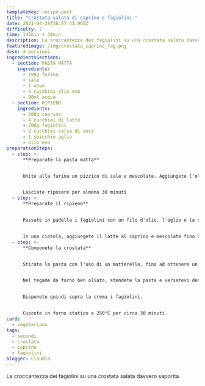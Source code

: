 ```yaml
---
templateKey: recipe-post
title: "Crostata salata di caprino e fagiolini "
date: 2021-04-28T18:07:41.905Z
difficulty: 2
time: 145min + 30min
description: La croccantezza dei fagiolini su una crostata salata davvero saporita.
featuredimage: /img/crostata_caprino_fag.png
dose: 4 porzioni
ingredientsSections:
  - section: PASTA MATTA
    ingredients:
      - 190g farina
      - sale
      - 1 uovo
      - 4 cucchiai olio evo
      - 90ml acqua
  - section: RIPIENO
    ingredients:
      - 200g caprino
      - 4 cucchiai di latte
      - 200g fagiolini
      - 2 cucchiai salsa di soia
      - 1 spicchio aglio
      - olio evo
preparationSteps:
  - step: >-
      **Preparate la pasta matta**


      Unite alla farina un pizzico di sale e mescolate. Aggiungete l'olio e l'uovo. Cominciate ad impastare con le mani, aggiungendo l'acqua un pò alla volta fino ad ottenere un impasto sodo ma non duro.


      Lasciate riposare per almeno 30 minuti
  - step: >-
      **Preparate il ripieno**


      Passate in padella i fagiolini con un filo d'olio, l'aglio e la salsa di soia per circa 10 minuti.


      In una ciotola, aggiungete il latte al caprino e mescolate fino ad ottenere una crema.
  - step: >-
      **Componete la crostata**


      Stirate la pasta con l'uso di un matterello, fino ad ottenere un disco della grandezza del vostro tegame.


      Nel tegame da forno ben oliato, stendete la pasta e versatevi dentro la crema di caprino che livellerete con una spatola da cucina.


      Disponete quindi sopra la crema i fagiolini.


      Cuocete in forno statico a 250°C per circa 30 minuti.
card:
  - vegetariano
tags:
  - secondi
  - crostata
  - caprino
  - fagiolini
blogger: Claudia
---
```

La croccantezza dei fagiolini su una crostata salata davvero saporita.